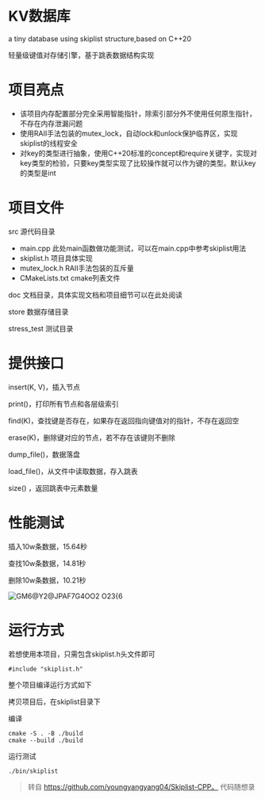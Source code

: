 # KV数据库
a tiny database using skiplist structure,based on C++20

轻量级键值对存储引擎，基于跳表数据结构实现

# 项目亮点
* 该项目内存配置部分完全采用智能指针，除索引部分外不使用任何原生指针，不存在内存泄漏问题
* 使用RAII手法包装的mutex_lock，自动lock和unlock保护临界区，实现skiplist的线程安全
* 对key的类型进行抽象，使用C++20标准的concept和require关键字，实现对key类型的检验，只要key类型实现了比较操作就可以作为键的类型。默认key的类型是int

# 项目文件
src 源代码目录
  * main.cpp  此处main函数做功能测试，可以在main.cpp中参考skiplist用法
  * skiplist.h  项目具体实现
  * mutex_lock.h  RAII手法包装的互斥量
  * CMakeLists.txt  cmake列表文件
  
doc 文档目录，具体实现文档和项目细节可以在此处阅读

store 数据存储目录

stress_test 测试目录

# 提供接口
insert(K, V)，插入节点

print()，打印所有节点和各层级索引

find(K)，查找键是否存在，如果存在返回指向键值对的指针，不存在返回空

erase(K)，删除键对应的节点，若不存在该键则不删除

dump_file()，数据落盘

load_file()，从文件中读取数据，存入跳表

size() ，返回跳表中元素数量

# 性能测试

插入10w条数据，15.64秒

查找10w条数据，14.81秒

删除10w条数据，10.21秒

![GM6@Y2@JPAF7G4OO2 O23{6](https://user-images.githubusercontent.com/76865160/229724737-14b58a91-c905-4a60-9817-14f91b5f5a70.jpg)

# 运行方式

若想使用本项目，只需包含skiplist.h头文件即可

```
#include "skiplist.h"
```

整个项目编译运行方式如下

拷贝项目后，在skiplist目录下

编译
```
cmake -S . -B ./build
cmake --build ./build
```

运行测试
```
./bin/skiplist
```


> 转自 https://github.com/youngyangyang04/Skiplist-CPP。 代码随想录
